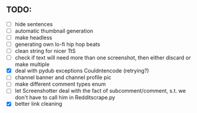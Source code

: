 ## TODO:

- [ ] hide sentences
- [ ] automatic thumbnail generation
- [ ] make headless
- [ ] generating own lo-fi hip hop beats
- [ ] clean string for nicer TtS
- [ ] check if text will need more than one screenshot, then either discard or make multiple
- [x] deal with pydub exceptions Couldntencode (retrying?)
- [ ] channel banner and channel profile pic
- [ ] make different comment types enum
- [ ] let Screenshotter deal with the fact of subcomment/comment, s.t. we don't have to call him in Redditscrape.py
- [x] better link cleaning